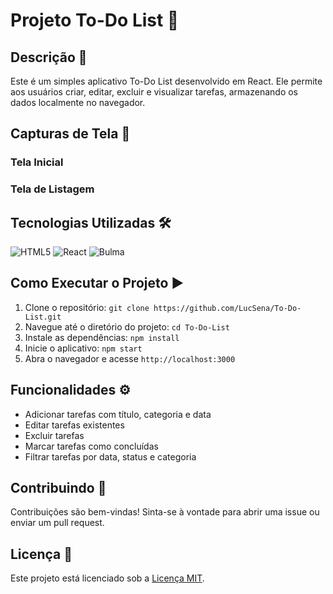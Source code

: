 # Projeto To-Do List 📝

## Descrição 📄
Este é um simples aplicativo To-Do List desenvolvido em React. Ele permite aos usuários criar, editar, excluir e visualizar tarefas, armazenando os dados localmente no navegador.

## Capturas de Tela 📸
<!-- Adicione suas capturas de tela aqui -->

### Tela Inicial
<!-- ![Tela Inicial](public/imgit/Home.jpg) -->

### Tela de Listagem
<!-- ![Tela de Listagem](public/imgit/List.jpg) -->

## Tecnologias Utilizadas 🛠️
 ![HTML5](https://img.shields.io/badge/html5-%23E34F26.svg?style=for-the-badge&logo=html5&logoColor=white)
 ![React](https://img.shields.io/badge/react-%2320232a.svg?style=for-the-badge&logo=react&logoColor=%2361DAFB)
 ![Bulma](https://img.shields.io/badge/bulma-00D0B1?style=for-the-badge&logo=bulma&logoColor=white)

## Como Executar o Projeto ▶️
1. Clone o repositório: `git clone https://github.com/LucSena/To-Do-List.git`
2. Navegue até o diretório do projeto: `cd To-Do-List`
3. Instale as dependências: `npm install`
4. Inicie o aplicativo: `npm start`
5. Abra o navegador e acesse `http://localhost:3000`

## Funcionalidades ⚙️
- Adicionar tarefas com título, categoria e data
- Editar tarefas existentes
- Excluir tarefas
- Marcar tarefas como concluídas
- Filtrar tarefas por data, status e categoria

## Contribuindo 🤝
Contribuições são bem-vindas! Sinta-se à vontade para abrir uma issue ou enviar um pull request.

## Licença 📜
Este projeto está licenciado sob a [Licença MIT](LICENSE).
